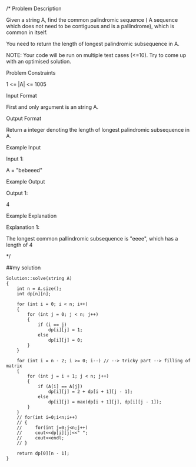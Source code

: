 /*
Problem Description

Given a string A, find the common palindromic sequence ( A sequence which does not need to be contiguous and is a pallindrome), which is common in itself.

You need to return the length of longest palindromic subsequence in A.

NOTE:
Your code will be run on multiple test cases (<=10). Try to come up with an optimised solution.


Problem Constraints

1 <= |A| <= 1005


Input Format

First and only argument is an string A.


Output Format

Return a integer denoting the length of longest palindromic subsequence in A.


Example Input

Input 1:

 A = "bebeeed"



Example Output

Output 1:

 4



Example Explanation

Explanation 1:

 The longest common pallindromic subsequence is "eeee", which has a length of 4

*/

##my solution
``` int
Solution::solve(string A)
{
    int n = A.size();
    int dp[n][n];

    for (int i = 0; i < n; i++)
    {
        for (int j = 0; j < n; j++)
        {
            if (i == j)
                dp[i][j] = 1;
            else
                dp[i][j] = 0;
        }
    }

    for (int i = n - 2; i >= 0; i--) // --> tricky part --> filling of matrix
    {
        for (int j = i + 1; j < n; j++)
        {
            if (A[i] == A[j])
                dp[i][j] = 2 + dp[i + 1][j - 1];
            else
                dp[i][j] = max(dp[i + 1][j], dp[i][j - 1]);
        }
    }
    // for(int i=0;i<n;i++)
    // {
    //     for(int j=0;j<n;j++)
    //     cout<<dp[i][j]<<" ";
    //     cout<<endl;
    // }

    return dp[0][n - 1];
}
```